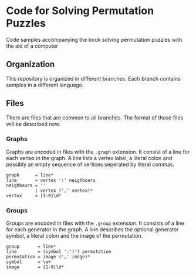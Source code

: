 # Code for Solving Permutation Puzzles
Code samples accompanying the book solving permutation puzzles with the aid of a computer

## Organization
This repository is organized in different branches. Each branch contains samples in a different language.

## Files
There are files that are common to all branches. The format of those files will be described now.

### Graphs
Graphs are encoded in files with the `.graph` extension. It consist of a line for each vertex in the graph. A line lists
a vertex label, a literal colon and possibly an empty sequence of vertices seperated by literal commas.

```EBNF
graph      = line*
line       = vertex ':' neighbours
neighbours = ''
           | vertex (',' vertex)*
vertex     = [1-9]\d*
```

### Groups
Groups are encoded in files with the `.group` extension. It consists of a line for each generator in the graph. A line
describes the optional generator symbol, a literal colon and the image of the permutation.

```EBNF
group       = line*
line        = (symbol ':')'? permutation
permutation = image (',' image)*
symbol      = \w+
image       = [1-9]\d*
```